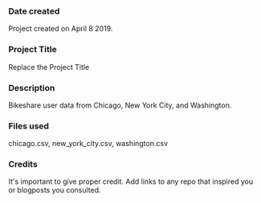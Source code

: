### Date created
Project created on April 8 2019.
### Project Title
Replace the Project Title

### Description
Bikeshare user data from Chicago, New York City, and Washington.

### Files used
chicago.csv, new_york_city.csv, washington.csv
### Credits
It's important to give proper credit. Add links to any repo that inspired you or blogposts you consulted.
